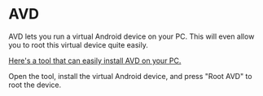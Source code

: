 # AVD

AVD lets you run a virtual Android device on your PC. This will even allow you to root this virtual device quite easily.

[Here's a tool that can easily install AVD on your PC.](https://github.com/freeload101/Java-Android-Magisk-Burp-Objection-Root-Emulator-Easy)

Open the tool, install the virtual Android device, and press "Root AVD" to root the device.
